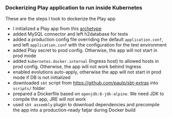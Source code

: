 ### Dockerizing Play application to run inside Kubernetes

These are the steps I took to dockerize the Play app
- I initialized a Play app from this [archetype](<https://github.com/playframework/play-scala-isolated-slick-example/>)
- added MySQL connector and left h2database for tests
- added a production config file overriding the default `application.conf`, and left `application.conf` with the configuration for the test environment
- added Play secret to prod config. Otherwise, the app will not start in prod mode
- added `kubernetes.docker.internal` (Ingress host) to allowed hosts in prod config. Otherwise, the app will not work behind Ingress
- enabled evolutions auto-apply, otherwise the app will not start in prod mode if DB is not initialized
- downloaded `sbt` script from https://github.com/paulp/sbt-extras into `scripts/` folder
- prepared a Dockerfile based on `openjdk:8-jdk-alpine`. We need JDK to compile the app, JRE will not work
- used `sbt assembly` plugin to download dependencies and precompile the app into a production-ready fatjar during Docker build
